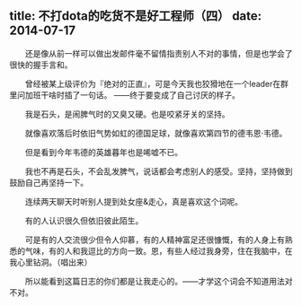 title: 不打dota的吃货不是好工程师（四）
date: 2014-07-17
---
　　还是像从前一样可以做出发邮件毫不留情指责别人不对的事情，但是也学会了很快的握手言和。

　　曾经被某上级评价为『绝对的正直』，可是今天我也狡猾地在一个leader在群里问加班干啥时插了一句话。
——终于要变成了自己讨厌的样子。

　　我是石头，是闹脾气时的又臭又硬。也是咬紧牙关的坚持。

　　就像喜欢落后时依旧气势如虹的德国足球，就像喜欢第四节的德韦恩·韦德。

　　但是看到今年韦德的英雄暮年也是唏嘘不已。

　　我也不再是石头，不会乱发脾气，说话都会考虑别人的感受。坚持，坚持做到鼓励自己再坚持一下。

　　连续两天聊天时听别人提到处女座&走心，真是喜欢这个词呢。

　　有的人认识很久但依旧彼此陌生。

　　可是有的人交流很少但令人仰慕，有的人精神富足还很慷慨，有的人身上有熟悉的气味，有的人和我逗比的方向一致。恩，有些人经过我身旁，住在我脑中，在我心里钻洞。（唱出来）

　　所以能看到这篇日志的你们都是让我走心的。——才学这个词会不知道用法对不对。

